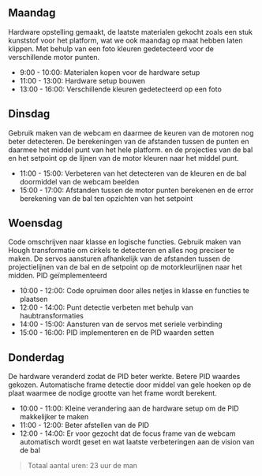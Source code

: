 ## Maandag
Hardware opstelling gemaakt, de laatste materialen gekocht zoals een stuk kunststof voor het platform, wat we ook maandag op maat hebben laten klippen. Met behulp van een foto kleuren gedetecteerd voor de verschillende motor punten.

- 9:00 - 10:00: Materialen kopen voor de hardware setup
- 11:00 - 13:00: Hardware setup bouwen
- 13:00 - 16:00: Verschillende kleuren gedetecteerd op een foto

## Dinsdag
Gebruik maken van de webcam en daarmee de keuren van de motoren nog beter detecteren. De berekeningen van de afstanden tussen de punten en daarmee het middel punt van het hele platform. en de projecties van de bal en het setpoint op de lijnen van de motor kleuren naar het middel punt.

- 11:00 - 15:00: Verbeteren van het detecteren van de kleuren en de bal doormiddel van de webcam beelden
- 15:00 - 17:00: Afstanden tussen de motor punten berekenen en de error berekening van de bal ten opzichten van het setpoint

## Woensdag
Code omschrijven naar klasse en logische functies. Gebruik maken van Hough transformatie om cirkels te detecteren en alles nog preciser te maken. De servos aansturen afhankelijk van de afstanden tussen de projectielijnen van de bal en de setpoint op de motorkleurlijnen naar het midden. PID geïmplementeerd

- 10:00 - 12:00: Code opruimen door alles netjes in klasse en functies te plaatsen
- 12:00 - 14:00: Punt detectie verbeten met behulp van haubtransformaties
- 14:00 - 15:00: Aansturen van de servos met seriele verbinding
- 15:00 - 16:00: PID implementeren en de PID waarden setten

## Donderdag
De hardware veranderd zodat de PID beter werkte. Betere PID waardes gekozen. Automatische frame detectie door middel van gele hoeken op de plaat waarmee de nodige grootte van het frame wordt berekent.

- 10:00 - 11:00: Kleine verandering aan de hardware setup om de PID makkelijker te maken
- 11:00 - 12:00: Beter afstellen van de PID
- 12:00 - 14:00: Er voor gezocht dat de focus frame van de webcam automatisch wordt geset en wat laatste verbeteringen aan de vision van de bal


> Totaal aantal uren: 23 uur de man